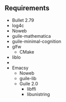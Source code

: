 ## Requirements

* Bullet 2.79
* log4c
* Noweb
* guile-mathematica
* guile-minimal-cognition
* glfw
  * CMake
* liblo
* 
* Emacsy
  * Noweb
  * guile-lib
  * Guile 2.0  
    * libffi
    * libunistring
